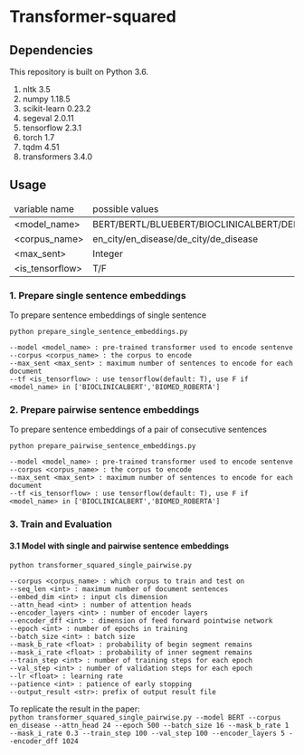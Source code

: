 # Transformer-squared



## Dependencies
This repository is built on Python 3.6.
<ol>
<li>nltk 3.5</li>
<li>numpy 1.18.5</li>
<li>scikit-learn 0.23.2</li>
<li>segeval 2.0.11</li>
<li>tensorflow 2.3.1</li>
<li>torch 1.7</li>
<li>tqdm 4.51</li>
<li>transformers 3.4.0</li>
</ol>

## Usage
<table>
	<thead><td>variable name</td><td>possible values</td></thead>
	<tr><td>&lt;model_name&gt;</td><td>BERT/BERTL/BLUEBERT/BIOCLINICALBERT/DEBERT</td></tr>
	<tr><td>&lt;corpus_name&gt;</td><td>en_city/en_disease/de_city/de_disease</td></tr>
	<tr><td>&lt;max_sent&gt;</td><td>Integer</td></tr>
	<tr><td>&lt;is_tensorflow&gt;</td><td>T/F</td></tr>
</table>

### 1. Prepare single sentence embeddings
To prepare sentence embeddings of single sentence

```
python prepare_single_sentence_embeddings.py

--model <model_name> : pre-trained transformer used to encode sentenve
--corpus <corpus_name> : the corpus to encode
--max_sent <max_sent> : maximum number of sentences to encode for each document
--tf <is_tensorflow> : use tensorflow(default: T), use F if <model_name> in ['BIOCLINICALBERT','BIOMED_ROBERTA']
```

### 2. Prepare pairwise sentence embeddings
To prepare sentence embeddings of a pair of consecutive sentences

```
python prepare_pairwise_sentence_embeddings.py

--model <model_name> : pre-trained transformer used to encode sentenve
--corpus <corpus_name> : the corpus to encode
--max_sent <max_sent> : maximum number of sentences to encode for each document
--tf <is_tensorflow> : use tensorflow(default: T), use F if <model_name> in ['BIOCLINICALBERT','BIOMED_ROBERTA']
```

### 3. Train and Evaluation

#### 3.1 Model with single and pairwise sentence embeddings

```
python transformer_squared_single_pairwise.py

--corpus <corpus_name> : which corpus to train and test on
--seq_len <int> : maximum number of document sentences
--embed_dim <int> : input cls dimension
--attn_head <int> : number of attention heads
--encoder_layers <int> : number of encoder layers
--encoder_dff <int> : dimension of feed forward pointwise network
--epoch <int> : number of epochs in training
--batch_size <int> : batch size
--mask_b_rate <float> : probability of begin segment remains
--mask_i_rate <float> : probability of inner segment remains
--train_step <int> : number of training steps for each epoch
--val_step <int> : number of validation steps for each epoch
--lr <float> : learning rate
--patience <int> : patience of early stopping
--output_result <str>: prefix of output result file
```
To replicate the result in the paper:<br />
```python transformer_squared_single_pairwise.py --model BERT --corpus en_disease --attn_head 24 --epoch 500 --batch_size 16 --mask_b_rate 1 --mask_i_rate 0.3 --train_step 100 --val_step 100 --encoder_layers 5 --encoder_dff 1024```